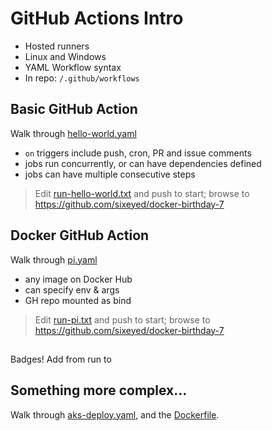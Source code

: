 # GitHub Actions Intro

- Hosted runners
- Linux and Windows
- YAML Workflow syntax
- In repo: `/.github/workflows`

## Basic GitHub Action

Walk through [hello-world.yaml](../../.github/workflows/hello-world.yaml)

- `on` triggers include push, cron, PR and issue comments
- jobs run concurrently, or can have dependencies defined
- jobs can have multiple consecutive steps

> Edit [run-hello-world.txt](run-hello-world.txt) and push to start; browse to https://github.com/sixeyed/docker-birthday-7

## Docker GitHub Action

Walk through [pi.yaml](../../.github/workflows/pi.yaml)

- any image on Docker Hub
- can specify env & args
- GH repo mounted as bind

> Edit [run-pi.txt](run-pi.txt) and push to start; browse to https://github.com/sixeyed/docker-birthday-7

##

Badges! Add from run to 

## Something more complex...

Walk through [aks-deploy.yaml](./samples/aks-deploy.yaml), and the [Dockerfile](./samples/aks-create-cluster/Dockerfile).
